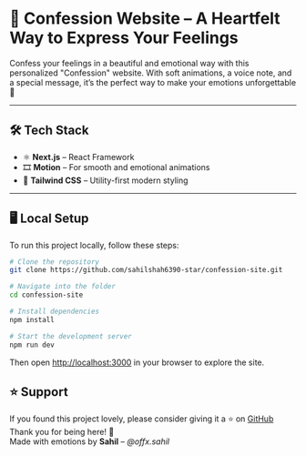 # 💌 Confession Website – A Heartfelt Way to Express Your Feelings

Confess your feelings in a beautiful and emotional way with this personalized "Confession" website. With soft animations, a voice note, and a special message, it’s the perfect way to make your emotions unforgettable 💖

---

## 🛠 Tech Stack

- ⚛️ **Next.js** – React Framework
- 🎞️ **Motion** – For smooth and emotional animations
- 🎨 **Tailwind CSS** – Utility-first modern styling

---

## 🖥 Local Setup

To run this project locally, follow these steps:

```bash
# Clone the repository
git clone https://github.com/sahilshah6390-star/confession-site.git

# Navigate into the folder
cd confession-site

# Install dependencies
npm install

# Start the development server
npm run dev
```

Then open [http://localhost:3000](http://localhost:3000) in your browser to explore the site.


## ⭐ Support

If you found this project lovely, please consider giving it a ⭐ on [GitHub](https://github.com/sahilshah6390-star)  
Thank you for being here! 🫶  
Made with emotions by **Sahil** – _@offx.sahil_
